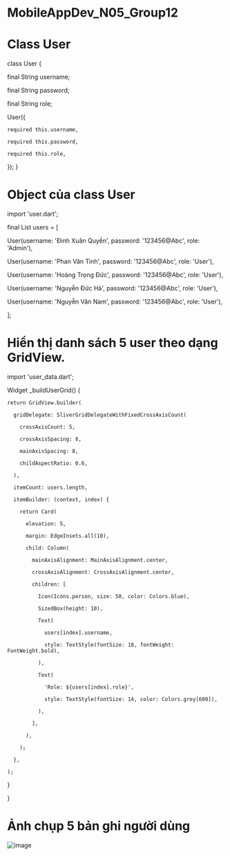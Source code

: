 # MobileAppDev_N05_Group12
# Class User
class User {

  final String username;
  
  final String password;
  
  final String role;
  

  User({
  
    required this.username,
    
    required this.password,
    
    required this.role,
    
  });
}

# Object của class User 
import 'user.dart';

final List<User> users = [

  User(username: 'Đinh Xuân Quyền', password: '123456@Abc', role: 'Admin'),
  
  User(username: 'Phan Văn Tình', password: '123456@Abc', role: 'User'),
  
  User(username: 'Hoàng Trọng Đức', password: '123456@Abc', role: 'User'),
  
  User(username: 'Nguyễn Đức Hà', password: '123456@Abc', role: 'User'),
  
  User(username: 'Nguyễn Văn Nam', password: '123456@Abc', role: 'User'),
  
];

# Hiển thị danh sách 5 user theo dạng GridView.
import 'user_data.dart';

 Widget _buildUserGrid() {
 
    return GridView.builder(
    
      gridDelegate: SliverGridDelegateWithFixedCrossAxisCount(
      
        crossAxisCount: 5,
        
        crossAxisSpacing: 8,
        
        mainAxisSpacing: 8,
        
        childAspectRatio: 0.6,
        
      ),
      
      itemCount: users.length,
      
      itemBuilder: (context, index) {
      
        return Card(
        
          elevation: 5,
          
          margin: EdgeInsets.all(10),
          
          child: Column(
          
            mainAxisAlignment: MainAxisAlignment.center,
            
            crossAxisAlignment: CrossAxisAlignment.center,
            
            children: [
            
              Icon(Icons.person, size: 50, color: Colors.blue),
              
              SizedBox(height: 10),
              
              Text(
              
                users[index].username,
                
                style: TextStyle(fontSize: 18, fontWeight: FontWeight.bold),
                
              ),
              
              Text(
              
                'Role: ${users[index].role}',
                
                style: TextStyle(fontSize: 14, color: Colors.grey[600]),
                
              ),
              
            ],
            
          ),
          
        );
        
      },
      
    );
    
  }
  
}


# Ảnh chụp 5 bản ghi người dùng 
![image](https://github.com/user-attachments/assets/88e9226b-affd-4a49-b711-c66dd685e319)
